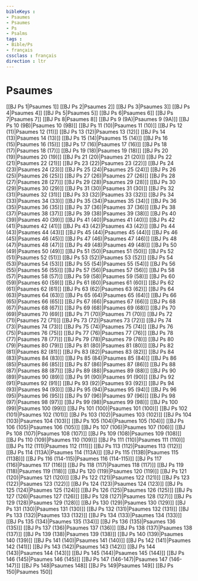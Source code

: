 ```yaml
---
bibleKeys : 
- Psaumes
- Psaumes
- Ps
- Psalms
tags : 
- Bible/Ps
- français
cssclass : français
direction : ltr
---
```


# Psaumes

[[BJ Ps 1|Psaumes 1]]
[[BJ Ps 2|Psaumes 2]]
[[BJ Ps 3|Psaumes 3]]
[[BJ Ps 4|Psaumes 4]]
[[BJ Ps 5|Psaumes 5]]
[[BJ Ps 6|Psaumes 6]]
[[BJ Ps 7|Psaumes 7]]
[[BJ Ps 8|Psaumes 8]]
[[BJ Ps 9 (9A)|Psaumes 9 (9A)]]
[[BJ Ps 10 (9B)|Psaumes 10 (9B)]]
[[BJ Ps 11 (10)|Psaumes 11 (10)]]
[[BJ Ps 12 (11)|Psaumes 12 (11)]]
[[BJ Ps 13 (12)|Psaumes 13 (12)]]
[[BJ Ps 14 (13)|Psaumes 14 (13)]]
[[BJ Ps 15 (14)|Psaumes 15 (14)]]
[[BJ Ps 16 (15)|Psaumes 16 (15)]]
[[BJ Ps 17 (16)|Psaumes 17 (16)]]
[[BJ Ps 18 (17)|Psaumes 18 (17)]]
[[BJ Ps 19 (18)|Psaumes 19 (18)]]
[[BJ Ps 20 (19)|Psaumes 20 (19)]]
[[BJ Ps 21 (20)|Psaumes 21 (20)]]
[[BJ Ps 22 (21)|Psaumes 22 (21)]]
[[BJ Ps 23 (22)|Psaumes 23 (22)]]
[[BJ Ps 24 (23)|Psaumes 24 (23)]]
[[BJ Ps 25 (24)|Psaumes 25 (24)]]
[[BJ Ps 26 (25)|Psaumes 26 (25)]]
[[BJ Ps 27 (26)|Psaumes 27 (26)]]
[[BJ Ps 28 (27)|Psaumes 28 (27)]]
[[BJ Ps 29 (28)|Psaumes 29 (28)]]
[[BJ Ps 30 (29)|Psaumes 30 (29)]]
[[BJ Ps 31 (30)|Psaumes 31 (30)]]
[[BJ Ps 32 (31)|Psaumes 32 (31)]]
[[BJ Ps 33 (32)|Psaumes 33 (32)]]
[[BJ Ps 34 (33)|Psaumes 34 (33)]]
[[BJ Ps 35 (34)|Psaumes 35 (34)]]
[[BJ Ps 36 (35)|Psaumes 36 (35)]]
[[BJ Ps 37 (36)|Psaumes 37 (36)]]
[[BJ Ps 38 (37)|Psaumes 38 (37)]]
[[BJ Ps 39 (38)|Psaumes 39 (38)]]
[[BJ Ps 40 (39)|Psaumes 40 (39)]]
[[BJ Ps 41 (40)|Psaumes 41 (40)]]
[[BJ Ps 42 (41)|Psaumes 42 (41)]]
[[BJ Ps 43 (42)|Psaumes 43 (42)]]
[[BJ Ps 44 (43)|Psaumes 44 (43)]]
[[BJ Ps 45 (44)|Psaumes 45 (44)]]
[[BJ Ps 46 (45)|Psaumes 46 (45)]]
[[BJ Ps 47 (46)|Psaumes 47 (46)]]
[[BJ Ps 48 (47)|Psaumes 48 (47)]]
[[BJ Ps 49 (48)|Psaumes 49 (48)]]
[[BJ Ps 50 (49)|Psaumes 50 (49)]]
[[BJ Ps 51 (50)|Psaumes 51 (50)]]
[[BJ Ps 52 (51)|Psaumes 52 (51)]]
[[BJ Ps 53 (52)|Psaumes 53 (52)]]
[[BJ Ps 54 (53)|Psaumes 54 (53)]]
[[BJ Ps 55 (54)|Psaumes 55 (54)]]
[[BJ Ps 56 (55)|Psaumes 56 (55)]]
[[BJ Ps 57 (56)|Psaumes 57 (56)]]
[[BJ Ps 58 (57)|Psaumes 58 (57)]]
[[BJ Ps 59 (58)|Psaumes 59 (58)]]
[[BJ Ps 60 (59)|Psaumes 60 (59)]]
[[BJ Ps 61 (60)|Psaumes 61 (60)]]
[[BJ Ps 62 (61)|Psaumes 62 (61)]]
[[BJ Ps 63 (62)|Psaumes 63 (62)]]
[[BJ Ps 64 (63)|Psaumes 64 (63)]]
[[BJ Ps 65 (64)|Psaumes 65 (64)]]
[[BJ Ps 66 (65)|Psaumes 66 (65)]]
[[BJ Ps 67 (66)|Psaumes 67 (66)]]
[[BJ Ps 68 (67)|Psaumes 68 (67)]]
[[BJ Ps 69 (68)|Psaumes 69 (68)]]
[[BJ Ps 70 (69)|Psaumes 70 (69)]]
[[BJ Ps 71 (70)|Psaumes 71 (70)]]
[[BJ Ps 72 (71)|Psaumes 72 (71)]]
[[BJ Ps 73 (72)|Psaumes 73 (72)]]
[[BJ Ps 74 (73)|Psaumes 74 (73)]]
[[BJ Ps 75 (74)|Psaumes 75 (74)]]
[[BJ Ps 76 (75)|Psaumes 76 (75)]]
[[BJ Ps 77 (76)|Psaumes 77 (76)]]
[[BJ Ps 78 (77)|Psaumes 78 (77)]]
[[BJ Ps 79 (78)|Psaumes 79 (78)]]
[[BJ Ps 80 (79)|Psaumes 80 (79)]]
[[BJ Ps 81 (80)|Psaumes 81 (80)]]
[[BJ Ps 82 (81)|Psaumes 82 (81)]]
[[BJ Ps 83 (82)|Psaumes 83 (82)]]
[[BJ Ps 84 (83)|Psaumes 84 (83)]]
[[BJ Ps 85 (84)|Psaumes 85 (84)]]
[[BJ Ps 86 (85)|Psaumes 86 (85)]]
[[BJ Ps 87 (86)|Psaumes 87 (86)]]
[[BJ Ps 88 (87)|Psaumes 88 (87)]]
[[BJ Ps 89 (88)|Psaumes 89 (88)]]
[[BJ Ps 90 (89)|Psaumes 90 (89)]]
[[BJ Ps 91 (90)|Psaumes 91 (90)]]
[[BJ Ps 92 (91)|Psaumes 92 (91)]]
[[BJ Ps 93 (92)|Psaumes 93 (92)]]
[[BJ Ps 94 (93)|Psaumes 94 (93)]]
[[BJ Ps 95 (94)|Psaumes 95 (94)]]
[[BJ Ps 96 (95)|Psaumes 96 (95)]]
[[BJ Ps 97 (96)|Psaumes 97 (96)]]
[[BJ Ps 98 (97)|Psaumes 98 (97)]]
[[BJ Ps 99 (98)|Psaumes 99 (98)]]
[[BJ Ps 100 (99)|Psaumes 100 (99)]]
[[BJ Ps 101 (100)|Psaumes 101 (100)]]
[[BJ Ps 102 (101)|Psaumes 102 (101)]]
[[BJ Ps 103 (102)|Psaumes 103 (102)]]
[[BJ Ps 104 (103)|Psaumes 104 (103)]]
[[BJ Ps 105 (104)|Psaumes 105 (104)]]
[[BJ Ps 106 (105)|Psaumes 106 (105)]]
[[BJ Ps 107 (106)|Psaumes 107 (106)]]
[[BJ Ps 108 (107)|Psaumes 108 (107)]]
[[BJ Ps 109 (108)|Psaumes 109 (108)]]
[[BJ Ps 110 (109)|Psaumes 110 (109)]]
[[BJ Ps 111 (110)|Psaumes 111 (110)]]
[[BJ Ps 112 (111)|Psaumes 112 (111)]]
[[BJ Ps 113 (112)|Psaumes 113 (112)]]
[[BJ Ps 114 (113A)|Psaumes 114 (113A)]]
[[BJ Ps 115 (113B)|Psaumes 115 (113B)]]
[[BJ Ps 116 (114-115)|Psaumes 116 (114-115)]]
[[BJ Ps 117 (116)|Psaumes 117 (116)]]
[[BJ Ps 118 (117)|Psaumes 118 (117)]]
[[BJ Ps 119 (118)|Psaumes 119 (118)]]
[[BJ Ps 120 (119)|Psaumes 120 (119)]]
[[BJ Ps 121 (120)|Psaumes 121 (120)]]
[[BJ Ps 122 (121)|Psaumes 122 (121)]]
[[BJ Ps 123 (122)|Psaumes 123 (122)]]
[[BJ Ps 124 (123)|Psaumes 124 (123)]]
[[BJ Ps 125 (124)|Psaumes 125 (124)]]
[[BJ Ps 126 (125)|Psaumes 126 (125)]]
[[BJ Ps 127 (126)|Psaumes 127 (126)]]
[[BJ Ps 128 (127)|Psaumes 128 (127)]]
[[BJ Ps 129 (128)|Psaumes 129 (128)]]
[[BJ Ps 130 (129)|Psaumes 130 (129)]]
[[BJ Ps 131 (130)|Psaumes 131 (130)]]
[[BJ Ps 132 (131)|Psaumes 132 (131)]]
[[BJ Ps 133 (132)|Psaumes 133 (132)]]
[[BJ Ps 134 (133)|Psaumes 134 (133)]]
[[BJ Ps 135 (134)|Psaumes 135 (134)]]
[[BJ Ps 136 (135)|Psaumes 136 (135)]]
[[BJ Ps 137 (136)|Psaumes 137 (136)]]
[[BJ Ps 138 (137)|Psaumes 138 (137)]]
[[BJ Ps 139 (138)|Psaumes 139 (138)]]
[[BJ Ps 140 (139)|Psaumes 140 (139)]]
[[BJ Ps 141 (140)|Psaumes 141 (140)]]
[[BJ Ps 142 (141)|Psaumes 142 (141)]]
[[BJ Ps 143 (142)|Psaumes 143 (142)]]
[[BJ Ps 144 (143)|Psaumes 144 (143)]]
[[BJ Ps 145 (144)|Psaumes 145 (144)]]
[[BJ Ps 146 (145)|Psaumes 146 (145)]]
[[BJ Ps 147 (146-147)|Psaumes 147 (146-147)]]
[[BJ Ps 148|Psaumes 148]]
[[BJ Ps 149|Psaumes 149]]
[[BJ Ps 150|Psaumes 150]]
